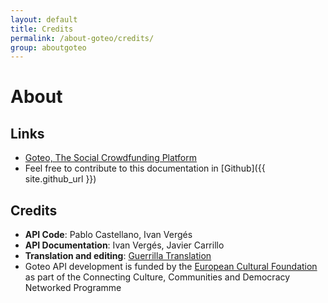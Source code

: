 ```yaml
---
layout: default
title: Credits
permalink: /about-goteo/credits/
group: aboutgoteo
---
```

# About

## Links
- [Goteo, The Social Crowdfunding Platform](http://goteo.org/)
- Feel free to contribute to this documentation in [Github]({{ site.github_url }})

## Credits

- **API Code**: Pablo Castellano, Ivan Vergés
- **API Documentation**: Ivan Vergés, Javier Carrillo
- **Translation and editing**: [Guerrilla Translation](http://guerrillatranslation.org)
- Goteo API development is funded by the [European Cultural Foundation](http://www.culturalfoundation.eu/) as part of the Connecting Culture, Communities and Democracy Networked Programme

